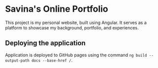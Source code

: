 # Savina's Online Portfolio

This project is my personal website, built using Angular. It serves as a platform to showcase my background, portfolio, and experiences.

## Deploying the application

Application is deployed to GitHub pages using the command `ng build --output-path docs --base-href /`.
